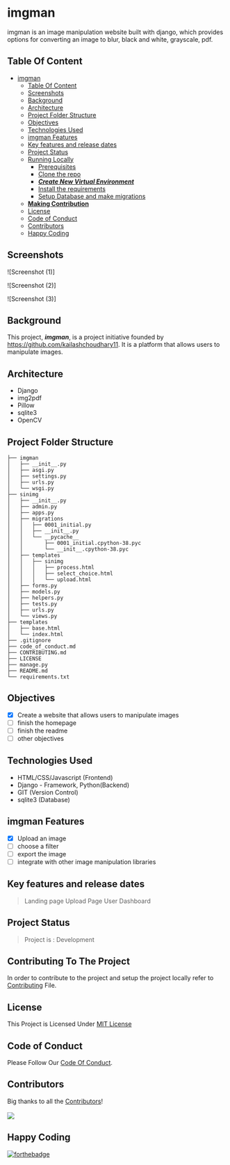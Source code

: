 # imgman

imgman is an image manipulation website built with django, which provides options for converting an image to blur, black and white, grayscale, pdf.

## Table Of Content

- [imgman](#imgman)
  - [Table Of Content](#table-of-content)
  - [Screenshots](#screenshots)
  - [Background](#background)
  - [Architecture](#architecture)
  - [Project Folder Structure](#project-folder-structure)
  - [Objectives](#objectives)
  - [Technologies Used](#technologies-used)
  - [imgman Features](#imgman-features)
  - [Key features and release dates](#key-features-and-release-dates)
  - [Project Status](#project-status)
  - [Running Locally](#running-locally)
    - [Prerequisites](#prerequisites)
    - [Clone the repo](#clone-the-repo)
    - [***Create New Virtual Environment***](#create-new-virtual-environment)
    - [Install the requirements](#install-the-requirements)
    - [Setup Database and make migrations](#setup-database-and-make-migrations)
  - [**Making Contribution**](#making-contribution)
  - [License](#license)
  - [Code of Conduct](#code-of-conduct)
  - [Contributors](#contributors)
  - [Happy Coding](#happy-coding)

## Screenshots

![Screenshot (1)]

![Screenshot (2)]

![Screenshot (3)]

## Background

This project, ***imgman***, is a project initiative founded by <https://github.com/kailashchoudhary11>. It is a platform that allows users to manipulate images.

## Architecture

- Django
- img2pdf
- Pillow
- sqlite3
- OpenCV

## Project Folder Structure

```imgman
├── imgman
│   ├── __init__.py
│   ├── asgi.py
│   ├── settings.py
│   ├── urls.py
│   └── wsgi.py
├── sinimg
│   ├── __init__.py
│   ├── admin.py
│   ├── apps.py
│   ├── migrations
│   │   ├── 0001_initial.py
│   │   ├── __init__.py
│   │   └── __pycache__
│   │       ├── 0001_initial.cpython-38.pyc
│   │       └── __init__.cpython-38.pyc
│   ├── templates
│   │   ├── sinimg
│   │   │   ├── process.html
│   │   │   ├── select_choice.html
│   │   │   └── upload.html
│   ├── forms.py
│   ├── models.py
│   ├── helpers.py
│   ├── tests.py
│   ├── urls.py
│   └── views.py
├── templates
│   ├── base.html
│   └── index.html
├── .gitignore
├── code_of_conduct.md
├── CONTRIBUTING.md
├── LICENSE
├── manage.py
├── README.md
└── requirements.txt
```

## Objectives

- [x] Create a website that allows users to manipulate images
- [ ] finish the homepage
- [ ] finish the readme
- [ ] other objectives

## Technologies Used

- HTML/CSS/Javascript (Frontend)
- Django - Framework, Python(Backend)
- GIT (Version Control)
- sqlite3 (Database)

## imgman Features

- [x] Upload an image
- [ ] choose a filter
- [ ] export the image
- [ ] integrate with other image manipulation libraries

## Key features and release dates

> Landing page
> Upload Page
> User Dashboard

## Project Status

> Project is : Development

## Contributing To The Project

In order to contribute to the project and setup the project locally refer to [Contributing](CONTRIBUTING.md) File.


## License
This Project is Licensed Under [MIT License](LICENSE.md)

## Code of Conduct

Please Follow Our [Code Of Conduct](CODE_OF_CONDUCT.md).

## Contributors

Big thanks to all the [Contributors](https://github.com/kailashchoudhary11/imgman/graphs/contributors)!
<br>
<br>
<a href="https://github.com/kailashchoudhary11/imgman/graphs/contributors">
  <img src="https://contrib.rocks/image?repo=kailashchoudhary11/imgman&&max=817" />
</a>


## Happy Coding
[![forthebadge](https://forthebadge.com/images/badges/built-with-love.svg)](https://forthebadge.com)
